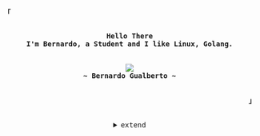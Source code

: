 <!-- Inspiration: https://github.com/owl4ce -->

<!-- Profile -->
<p align="left"><strong><samp>「</samp></strong></p>
    <p align="center">
      <samp><br>
            <b>
            Hello There
        <br>
            I'm Bernardo, a Student and I like Linux, Golang.<br>
            </b>
        <br>
        <br>
          <image src="https://readme-typing-svg.herokuapp.com?font=Iosevka&size=16&color=BC83E3&center=true&width=410&height=45&lines=studying+and+learning.">
        <br>
            <b>
            ~ Bernardo Gualberto ~
            </b>
        <br>
      </samp><br>
    </p>
<p align="right"><strong><samp>」</samp></strong></p>

<br>

<details align="center">
<summary><samp>extend</samp></summary>

<h2></h2><br>

<!-- Contact Me -->
<p align="center">
    <samp>
      <a href="https://discord.com/users/968852702866055179" target="_blank"><img alt="Discord" src="https://img.shields.io/badge/Discord-%237289DA.svg?style=for-the-badge&logo=discord&logoColor=white"></a></a>
      <a href="https://www.reddit.com/user/Bernardimmmmmm" target="_blank"><img alt="Reddit" src="https://img.shields.io/badge/Reddit-%23FF4500.svg?style=for-the-badge&logo=Reddit&logoColor=white"></a></a>
      <a href="mailto:bernardogualbertosilva@gmail.com" target="_blank"><img alt="Gmail" src="https://img.shields.io/badge/Gmail-D14836?style=for-the-badge&logo=gmail&logoColor=white"></a></a>
      <a href="https://www.linkedin.com/in/bernardo-gualberto-3129aa203/" target="_blank"><img alt="Reddit" src="https://img.shields.io/badge/Linkedin-%23FF4500.svg?style=for-the-badge&logo=Linkedin&logoColor=white"></a></a>
      <h2></h2> 
    </samp>
</p>

<!-- Github Stats -->
<p align="center">
    <samp>
<details>
  <summary>My Profile Stats</summary>
  <br/>
          <img alt="GitHub Stats" src="https://github-readme-stats.vercel.app/api?username=BernardoDeveloper&show_icons=true&include_all_commits=true&count_private=true&hide=issues&hide_border=true&theme=nord"/>
  <br/>
</details>
